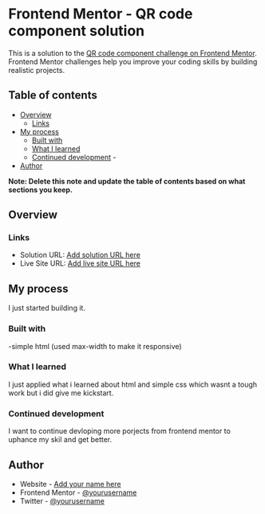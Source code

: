 # Frontend Mentor - QR code component solution

This is a solution to the [QR code component challenge on Frontend Mentor](https://www.frontendmentor.io/challenges/qr-code-component-iux_sIO_H). Frontend Mentor challenges help you improve your coding skills by building realistic projects. 

## Table of contents

- [Overview](#overview)
  - [Links](#links)
- [My process](#my-process)
  - [Built with](#built-with)
  - [What I learned](#what-i-learned)
  - [Continued development](#continued-development) -
- [Author](#author)


**Note: Delete this note and update the table of contents based on what sections you keep.**

## Overview



### Links

- Solution URL: [Add solution URL here](https://your-solution-url.com)
- Live Site URL: [Add live site URL here](https://your-live-site-url.com)

## My process
I just started building it.

### Built with
-simple html (used max-width to make it responsive)



### What I learned

I just applied what i learned about html and simple css which wasnt a tough work but i did give me kickstart.

### Continued development

I want to continue devloping more porjects from frontend mentor to uphance my skil and get better.




## Author

- Website - [Add your name here](https://www.your-site.com)
- Frontend Mentor - [@yourusername](https://www.frontendmentor.io/profile/yourusername)
- Twitter - [@yourusername](https://www.twitter.com/yourusername)



